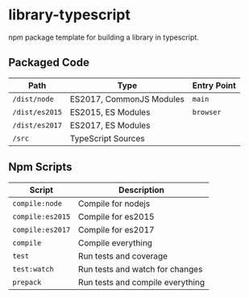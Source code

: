 # library-typescript
npm package template for building a library in typescript.

## Packaged Code
| Path | Type | Entry Point |
|-|-|-|
| `/dist/node` | ES2017, CommonJS Modules | `main` |
| `/dist/es2015` | ES2015, ES Modules | `browser` |
| `/dist/es2017` | ES2017, ES Modules | |
| `/src` | TypeScript Sources | |

## Npm Scripts
| Script | Description |
|-|-|
| `compile:node` | Compile for nodejs |
| `compile:es2015` | Compile for es2015 |
| `compile:es2017` | Compile for es2017 |
| `compile` | Compile everything |
| `test` | Run tests and coverage |
| `test:watch` | Run tests and watch for changes |
| `prepack` | Run tests and compile everything |
